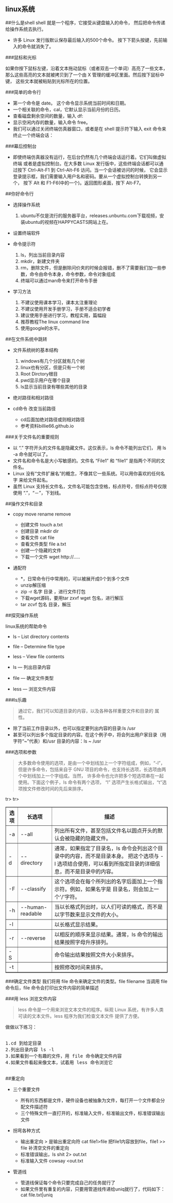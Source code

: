 linux系统
----------

##什么是shell
shell 就是一个程序，它接受从键盘输入的命令， 然后把命令传递给操作系统去执行。

- 许多 Linux 发行版默认保存最后输入的500个命令。 按下下箭头按键，先前输入的命令就消失了。

###鼠标和光标

如果你按下鼠标左键，沿着文本拖动鼠标（或者双击一个单词）高亮了一些文本， 那么这些高亮的文本就被拷贝到了一个由 X 管理的缓冲区里面。然后按下鼠标中键， 这些文本就被粘贴到光标所在的位置。

###简单的命令行

- 第一个命令是 date。 这个命令显示系统当前时间和日期。
- 一个相关联的命令，cal，它默认显示当前月份的日历。
- 查看磁盘剩余空间的数量，输入 df:
- 显示空闲内存的数量，输入命令 free。
- 我们可以通过关闭终端仿真器窗口，或者是在 shell 提示符下输入 exit 命令来终止一个终端会话：

###幕后控制台

- 即使终端仿真器没有运行，在后台仍然有几个终端会话运行着。它们叫做虚拟终端 或者是虚拟控制台。在大多数 Linux 发行版中，这些终端会话都可以通过按下 Ctrl-Alt-F1 到 Ctrl-Alt-F6 访问。当一个会话被访问的时候， 它会显示登录提示框，我们需要输入用户名和密码。要从一个虚拟控制台转换到另一个， 按下 Alt 和 F1-F6(中的一个)。返回图形桌面，按下 Alt-F7。

##你好命令行
-  选择操作系统
	1.  ubuntu不仅是流行的服务器平台，releases.unbuntu.com下载视频，安装ubuntu的视频在HAPPYCASTS网站上在。
-  设置终端软件
-  命令提示符
	1. ls，列出当前目录内容
	2. mkdir，新建文件夹
	3. rm，删除文件，但是删除问价夹的时候会报错，删不了需要我们加一些参数，命令由命令本身，命令参数，命令对象组成
	4. 终端可以通过man命令来打开命令手册
	
- 学习方法
	1. 不建议使用课本学习，课本太注重理论
	2. 不建议使用开发手册学习，手册不适合初学者
	3. 建议使用手册进行学习，教程实用，篇幅段
	4. 推荐教程The linux command line
	5. 使用google的水平。
	
##在文件系统中跳转


- 文件系统树的基本结构
	1. windows有几个分区就有几个树
	2. linux也有分区，但是只有一个树
	3. Root Dirctory根目
	4. pwd显示用户在哪个目录
	5. ls显示当前目录有哪些其他的目录

- 绝对路径和相对路径
- cd命令 改变当前路径
	- cd后面加绝对路径或则相对路径
	- 参考资料billie66.github.io
	
###关于文件名的重要规则
- 以 “.” 字符开头的文件名是隐藏文件。这仅表示，ls 命令不能列出它们， 用 ls -a 命令就可以了。
- 文件名和命令名是大小写敏感的。文件名 “File1” 和 “file1” 是指两个不同的文件名。
- Linux 没有“文件扩展名”的概念，不像其它一些系统。可以用你喜欢的任何名字 来给文件起名。
- 虽然 Linux 支持长文件名，文件名可能包含空格，标点符号，但标点符号仅限 使用 “.”，“－”，下划线。
	
##操作文件和目录

-  copy move rename remove
	- 创建文件 touch  a.txt
	-  创建目录 mkdir  dir
	-  查看文件 cat  file
	-  查看文件类型 file a.txt
	-  创建一个隐藏的文件
	-  下载一个文件 wget http://.....

- 通配符
	- *，日常命令行中常用的，可以被展开成0个到多个文件
	- unzip解压缩
	- zip -r 名字 目录 ，进行文件打包
	- 下载wget源码，要用tar zxvf wget 包名，进行解压
	- tar zcvf 包名 目录，解压
	
##探究操作系统

linux系统的帮助命令


- ls – List directory contents


- file – Determine file type


- less – View file contents


- ls — 列出目录内容


- file — 确定文件类型


- less — 浏览文件内容

###ls乐趣
>通过它，我们可以知道目录的内容，以及各种各样重要文件和目录的 属性。

- 除了当前工作目录以外，也可以指定要列出内容的目录:ls /usr
- 甚至可以列出多个指定目录的内容。在这个例子中，将会列出用户家目录（用字符“~”代表）和/usr 目录的内容：ls ~ /usr

###选项和参数
>大多数命令使用的选项，是由一个中划线加上一个字符组成，例如，“-l”，但是许多命令，包括来自于 GNU 项目的命令，也支持长选项，长选项由两个中划线加上一个字组成。当然， 许多命令也允许把多个短选项串在一起使用。下面这个例子，ls 命令有两个选项， “l” 选项产生长格式输出，“t”选项按文件修改时间的先后来排序。

<table  border=1>
<tr>
<th>选项</th><th>长选项</th><th>描述</th>
</tr>
<tr>
<td>-a</td><td>--all</td><td>列出所有文件，甚至包括文件名以圆点开头的默认会被隐藏的隐藏文件。</td>
</tr>
<tr>
<td>-d</td><td>--directory	</td><td>通常，如果指定了目录名，ls 命令会列出这个目录中的内容，而不是目录本身。 把这个选项与 -l 选项结合使用，可以看到所指定目录的详细信息，而不是目录中的内容。</td>
</tr>
<tr>
<td>-F</td><td>--classify</td><td>这个选项会在每个所列出的名字后面加上一个指示符。例如，如果名字是 目录名，则会加上一个'/'字符。</td>
</tr>
<tr>
<td>-h</td><td>--human-readable</td><td>	当以长格式列出时，以人们可读的格式，而不是以字节数来显示文件的大小。</td>
</tr>
<tr>
<td>-l	</td><td></td><td>以长格式显示结果。</td>
</tr>
<tr>
<td>-r</td><td>--reverse</td><td>以相反的顺序来显示结果。通常，ls 命令的输出结果按照字母升序排列。</td>
</tr>
tr>
<td>-S</td><td></td><td>命令输出结果按照文件大小来排序。</td>
</tr>
tr>
<td>-t</td><td></td><td>按照修改时间来排序。</td>
</tr>

</table>

###确定文件类型
我们将用 file 命令来确定文件的类型。file filename 当调用 file 命令后，file 命令会打印出文件内容的简单描述
	

###用 less 浏览文件内容
>less 命令是一个用来浏览文本文件的程序。纵观 Linux 系统，有许多人类可读的文本文件。less 程序为我们检查文本文件 提供了方便。

做做以下练习：
<pre>

1.cd 到给定目录
2.列出目录内容 ls -l
3.如果看到一个有趣的文件，用 file 命令确定文件内容
4.如果文件看起来像文本，试着用 less 命令浏览它

</pre>
##重定向
	
- 三个重要文件
	- 所有的东西都是文件，硬件设备也被抽象为文件，每打开一个文件都会分配文件描述符
	- 三个特殊文件一直打开的，标准输入文件，标准输出文件，标准错误输出文件
	
- 拐弯各种方式
	- 输出重定向 > 是输出重定向符 cat file1>file 把file1内容放到file，file1 >> file 补清空文件的重定向
	- 标准错误输出，ls shit 2> out.txt
	- 标准输入文件 cowsay <out.txt

- 管道线
	- 管道线保证每个命令只要完成自己的任务就行了
	- 如果文件里有重复的内容，只要用管道线传递给uniq就行了，代码如下：cat file.txt|uniq

